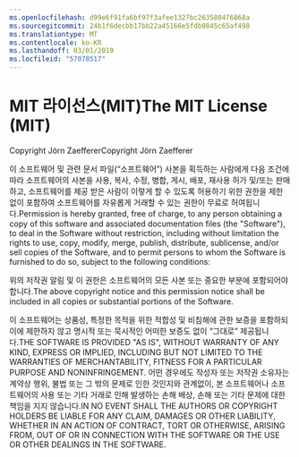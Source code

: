 ```yaml
---
ms.openlocfilehash: d99e6f91fa6bf97f3afee1327bc263580476868a
ms.sourcegitcommit: 24b1f6decbb17bb22a45166e5fdb0845c65af498
ms.translationtype: MT
ms.contentlocale: ko-KR
ms.lasthandoff: 03/01/2019
ms.locfileid: "57078517"
---
```

<a name="the-mit-license-mit"></a><span data-ttu-id="d84ad-101">MIT 라이선스(MIT)</span><span class="sxs-lookup"><span data-stu-id="d84ad-101">The MIT License (MIT)</span></span>
=====================

<span data-ttu-id="d84ad-102">Copyright Jörn Zaefferer</span><span class="sxs-lookup"><span data-stu-id="d84ad-102">Copyright Jörn Zaefferer</span></span>

<span data-ttu-id="d84ad-103">이 소프트웨어 및 관련 문서 파일(“소프트웨어”) 사본을 획득하는 사람에게 다음 조건에 따라 소프트웨어의 사본을 사용, 복사, 수정, 병합, 게시, 배포, 재사용 허가 및/또는 판매하고, 소프트웨어를 제공 받은 사람이 이렇게 할 수 있도록 허용하기 위한 권한을 제한 없이 포함하여 소프트웨어를 자유롭게 거래할 수 있는 권한이 무료로 허여됩니다.</span><span class="sxs-lookup"><span data-stu-id="d84ad-103">Permission is hereby granted, free of charge, to any person obtaining a copy of this software and associated documentation files (the "Software"), to deal in the Software without restriction, including without limitation the rights to use, copy, modify, merge, publish, distribute, sublicense, and/or sell copies of the Software, and to permit persons to whom the Software is furnished to do so, subject to the following conditions:</span></span>

<span data-ttu-id="d84ad-104">위의 저작권 알림 및 이 권한은 소프트웨어의 모든 사본 또는 중요한 부분에 포함되어야 합니다.</span><span class="sxs-lookup"><span data-stu-id="d84ad-104">The above copyright notice and this permission notice shall be included in all copies or substantial portions of the Software.</span></span>

<span data-ttu-id="d84ad-105">이 소프트웨어는 상품성, 특정한 목적을 위한 적합성 및 비침해에 관한 보증을 포함하되 이에 제한하지 않고 명시적 또는 묵시적인 어떠한 보증도 없이 “그대로” 제공됩니다.</span><span class="sxs-lookup"><span data-stu-id="d84ad-105">THE SOFTWARE IS PROVIDED "AS IS", WITHOUT WARRANTY OF ANY KIND, EXPRESS OR IMPLIED, INCLUDING BUT NOT LIMITED TO THE WARRANTIES OF MERCHANTABILITY, FITNESS FOR A PARTICULAR PURPOSE AND NONINFRINGEMENT.</span></span> <span data-ttu-id="d84ad-106">어떤 경우에도 작성자 또는 저작권 소유자는 계약상 행위, 불법 또는 그 밖의 문제로 인한 것인지와 관계없이, 본 소프트웨어나 소프트웨어의 사용 또는 기타 거래로 인해 발생하는 손해 배상, 손해 또는 기타 문제에 대한 책임을 지지 않습니다.</span><span class="sxs-lookup"><span data-stu-id="d84ad-106">IN NO EVENT SHALL THE AUTHORS OR COPYRIGHT HOLDERS BE LIABLE FOR ANY CLAIM, DAMAGES OR OTHER LIABILITY, WHETHER IN AN ACTION OF CONTRACT, TORT OR OTHERWISE, ARISING FROM, OUT OF OR IN CONNECTION WITH THE SOFTWARE OR THE USE OR OTHER DEALINGS IN THE SOFTWARE.</span></span>

